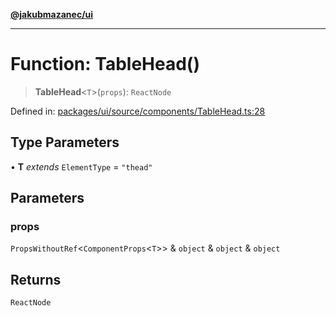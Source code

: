 [**@jakubmazanec/ui**](../README.md)

---

# Function: TableHead()

> **TableHead**\<`T`\>(`props`): `ReactNode`

Defined in:
[packages/ui/source/components/TableHead.ts:28](https://github.com/jakubmazanec/tools/blob/66e975ab265618dba82f8e4c56654145b7ba4db7/packages/ui/source/components/TableHead.ts#L28)

## Type Parameters

• **T** _extends_ `ElementType` = `"thead"`

## Parameters

### props

`PropsWithoutRef`\<`ComponentProps`\<`T`\>\> & `object` & `object` & `object`

## Returns

`ReactNode`
